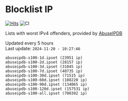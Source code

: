 # Blocklist IP

[![Hits](https://hits.seeyoufarm.com/api/count/incr/badge.svg?url=https%3A%2F%2Fgithub.com%2Fborestad%2Fblocklist-ip%2F&count_bg=%2379C83D&title_bg=%23555555&icon=&icon_color=%23E7E7E7&title=hits&edge_flat=false)](https://hits.seeyoufarm.com)  ![CI](https://img.shields.io/github/workflow/status/borestad/blocklist-ip/CI?style=flat-square)

Lists with worst IPv4 offenders, provided by [AbuseIPDB](https://www.abuseipdb.com/)

<!-- FOOTER-PLACEHOLDER -->
Updated every 5 hours<br>
Last update: `2024-11-20 - 10:27:46`
```
abuseipdb-s100-1d.ipset (23951 ip)
abuseipdb-s100-2d.ipset (28157 ip)
abuseipdb-s100-3d.ipset (31045 ip)
abuseipdb-s100-7d.ipset (40735 ip)
abuseipdb-s100-30d.ipset (71515 ip)
abuseipdb-s100-60d.ipset (108220 ip)
abuseipdb-s100-90d.ipset (134065 ip)
abuseipdb-s100-120d.ipset (157531 ip)
abuseipdb-s100-all.ipset (700392 ip)
```
